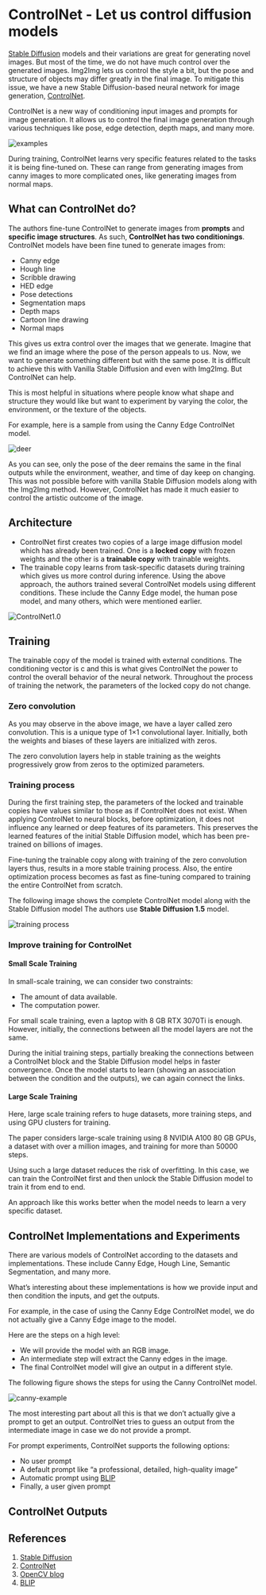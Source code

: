# ControlNet - Let us control diffusion models

[Stable Diffusion](https://github.com/Stability-AI/stablediffusion) models and their variations are great for generating novel images. But most of the time, we do not have much control over the generated images. Img2Img lets us control the style a bit, but the pose and structure of objects may differ greatly in the final image. To mitigate this issue, we have a new Stable Diffusion-based neural network for image generation, [ControlNet](https://arxiv.org/abs/2302.05543).

ControlNet is a new way of conditioning input images and prompts for image generation. It allows us to control the final image generation through various techniques like pose, edge detection, depth maps, and many more.

![examples](images/controlnet-outputs.gif)

During training, ControlNet learns very specific features related to the tasks it is being fine-tuned on. These can range from generating images from canny images to more complicated ones, like generating images from normal maps.

## What can ControlNet do?

The authors fine-tune ControlNet to generate images from **prompts** and **specific image structures**. As such, **ControlNet has two conditionings**. ControlNet models have been fine tuned to generate images from:

- Canny edge
- Hough line
- Scribble drawing
- HED edge
- Pose detections
- Segmentation maps
- Depth maps
- Cartoon line drawing
- Normal maps

This gives us extra control over the images that we generate. Imagine that we find an image where the pose of the person appeals to us.  Now, we want to generate something different but with the same pose. It is difficult to achieve this with Vanilla Stable Diffusion and even with Img2Img. But ControlNet can help.

This is most helpful in situations where people know what shape and structure they would like but want to experiment by varying the color, the environment, or the texture of the objects.

For example, here is a sample from using the Canny Edge ControlNet model.

![deer](images/controlnet-canny-deer-example.png)

As you can see, only the pose of the deer remains the same in the final outputs while the environment, weather, and time of day keep on changing. This was not possible before with vanilla Stable Diffusion models along with the Img2Img method. However, ControlNet has made it much easier to control the artistic outcome of the image.

## Architecture

- ControlNet first creates two copies of a large image diffusion model which has already been trained. One is a **locked copy** with frozen weights and the other is a **trainable copy** with trainable weights.
- The trainable copy learns from task-specific datasets during training which gives us more control during inference.
Using the above approach, the authors trained several ControlNet models using different conditions. These include the Canny Edge model, the human pose model, and many others, which were mentioned earlier.

![ControlNet1.0](images/controlnet-before-after-stable-diffusion-connections.png)

## Training

The trainable copy of the model is trained with external conditions. The conditioning vector is c and this is what gives ControlNet the power to control the overall behavior of the neural network. Throughout the process of training the network, the parameters of the locked copy do not change.

### Zero convolution

As you may observe in the above image, we have a layer called zero convolution. This is a unique type of 1×1 convolutional layer. Initially, both the weights and biases of these layers are initialized with zeros.

The zero convolution layers help in stable training as the weights progressively grow from zeros to the optimized parameters.

### Training process

During the first training step, the parameters of the locked and trainable copies have values similar to those as if ControlNet does not exist. When applying ControlNet to neural blocks, before optimization, it does not influence any learned or deep features of its parameters. This preserves the learned features of the initial Stable Diffusion model, which has been pre-trained on billions of images.

Fine-tuning the trainable copy along with training of the zero convolution layers thus, results in a more stable training process. Also, the entire optimization process becomes as fast as fine-tuning compared to training the entire ControlNet from scratch.

The following image shows the complete ControlNet model along with the Stable Diffusion model The authors use **Stable Diffusion 1.5** model.

![training process](images/controlnet-with-stable-diffusion.png)

### Improve training for ControlNet

#### Small Scale Training

In small-scale training, we can consider two constraints:

- The amount of data available.
- The computation power.

For small scale training, even a laptop with 8 GB RTX 3070Ti is enough. However, initially, the connections between all the model layers are not the same.

During the initial training steps, partially breaking the connections between a ControlNet block and the Stable Diffusion model helps in faster convergence. Once the model starts to learn (showing an association between the condition and the outputs), we can again connect the links.

#### Large Scale Training

Here, large scale training refers to huge datasets, more training steps, and using GPU clusters for training.

The paper considers large-scale training using 8 NVIDIA A100 80 GB GPUs, a dataset with over a million images, and training for more than 50000 steps.

Using such a large dataset reduces the risk of overfitting. In this case, we can train the ControlNet first and then unlock the Stable Diffusion model to train it from end to end.

An approach like this works better when the model needs to learn a very specific dataset.

## ControlNet Implementations and Experiments

There are various models of ControlNet according to the datasets and implementations. These include Canny Edge, Hough Line, Semantic Segmentation, and many more.

What’s interesting about these implementations is how we provide input and then condition the inputs, and get the outputs.

For example, in the case of using the Canny Edge ControlNet model, we do not actually give a Canny Edge image to the model.

Here are the steps on a high level:

- We will provide the model with an RGB image.
- An intermediate step will extract the Canny edges in the image.
- The final ControlNet model will give an output in a different style.

The following figure shows the steps for using the Canny ControlNet model.

![canny-example](images/controlnet-canny-intermediate-steps.png)

The most interesting part about all this is that we don’t actually give a prompt to get an output. ControlNet tries to guess an output from the intermediate image in case we do not provide a prompt.

For prompt experiments, ControlNet supports the following options:

- No user prompt
- A default prompt like “a professional, detailed, high-quality image”
- Automatic prompt using [BLIP](https://github.com/salesforce/BLIP)
- Finally, a user given prompt

## ControlNet Outputs

## References

1. [Stable Diffusion](https://github.com/Stability-AI/stablediffusion)
2. [ControlNet](https://arxiv.org/abs/2302.05543)
3. [OpenCV blog](https://learnopencv.com/controlnet/)
4. [BLIP](https://github.com/salesforce/BLIP)

